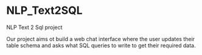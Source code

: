 # NLP_Text2SQL
 NLP Text 2 Sql project

 Our project aims ot build a web chat interface where the user updates their table schema and asks what SQL queries to write to get their required data.
